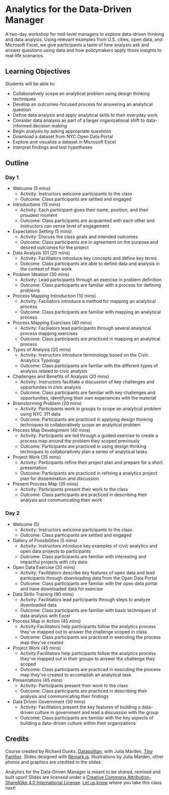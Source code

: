 # Analytics for the Data-Driven Manager

A two-day workshop for mid-level managers to explore data-driven thinking and data analysis. Using relevant examples from U.S. cities, open data, and Microsoft Excel, we give participants a taste of how analysts ask and answer questions using data and how policymakers apply those insights to real-life scenarios.    

## Learning Objectives

Students will be able to:
+ Collaboratively scope an analytical problem using design thinking techniques
+ Develop an outcomes-focused process for answering an analytical question
+ Define data analysis and apply analytical skills to their everyday work
+ Consider data analysis as part of a larger organizational shift to data-informed decision making
+ Begin analysis by asking appropriate questions
+ Download a dataset from NYC Open Data Portal
+ Explore and visualize a dataset in Microsoft Excel
+ Interpret findings and test hypotheses

## Outline
### Day 1
+ Welcome (5 mins)
    + Activity: Instructors welcome participants to the class   
    + Outcome: Class participants are settled and engaged  
+ Introductions (15 mins)
    + Activity: Each participant gives their name, position, and their proudest moment
    + Outcome: Class participants are acquainted with each other and instructors can sense level of engagement 
+ Expectation Setting (5 mins)
    + Activity: Discuss the class goals and intended outcomes
    + Outcome: Class participants are in agreement on the purpose and desired outcomes for the project
+ Data Analysis 101 (20 mins)
    + Activity: Facilitators introduce key concepts and define key terms
    + Outcome: Class participants are able to define data and analysis in the context of their work
+ Problem Ideation (30 mins)
    + Activity: Lead participants through an exercise in problem definition
    + Outcome: Class participants are familiar with a process for defining problems
+ Process Mapping Introduction (10 mins)
    + Activity: Faciliators introduce a method for mapping an analytical process
    + Outcome: Class participants are familiar with mapping an analytical process
+ Process Mapping Exercises (40 mins)
    + Activity: Faciliators lead participants through several analytical process mapping exercises
    + Outcome: Class participants are practiced in mapping an analytical process   
+ Types of Analysis (20 mins)
    + Activity: Instructors introduce terminology based on the Civic Analytics Typology 
    + Outcome: Class participants are famliar with the different types of analysis related to civic analysis
+ Challenges and Benefits of Analysis (20 mins)
    + Activity: Instructors facilitate a discussion of key challenges and opportunties in civic analysis    
    + Outcome: Class participants are familiar with key challenges and opportunities, identifying their own experiences with the material
+ Brainstorming Problem (20 mins)
    + Activity: Participants work in groups to scope an analytical problem using NYC 311 data
    + Outcome: Participants are practiced in applying design thinking techniques to collaboratively scope an analytical problem
+ Process Map Development (40 mins)
    + Activity: Participants are led through a guided exercise to create a process map around the problem they scoped previously
    + Outcome: Participants are practiced in using design thinking techniques to collaboratively plan a series of analytical tasks
+ Project Work (35 mins)
    + Activity: Participants refine their project plan and prepare for a short presentation
    + Outcome: Participants are practiced in refining a analytics project plan for dissemination and discussion
+ Present Process Map (35 mins)
    + Activity: Participants present their work to the class
    + Outcome: Class participants are practiced in describing their analysis and communicating their work

### Day 2
+ Welcome (5)
    + Activity: Instructors welcome participants to the class
    + Outcome: Class participants are settled and engaged
+ Gallery of Possibilities (5 mins)
    + Activity: Instructors introduce key examples of civic analytics and open data projects to participants
    + Outcome: Class participants are familiar with interesting and impactful projects with city data
+ Open Data Exercise (20 mins)
    + Activity: Facilitators describe key features of open data and lead participants through downloading data from the Open Data Portal
    + Outcome: Class participants are familiar with the open data portal and have downloaded data for exercise
+ Data Skills Training (90 mins)
    + Activity: Facilitators lead participants through steps to analyze downloaded data
    + Outcome: Class participants are familiar with basic techniques of data analysis with Excel
+ Process Map in Action (45 mins)
    + Activity:Facilitators help participants follow the analytics process they've mapped out to answer the challenge scoped in class
    + Outcome: Class participants are practiced in executing the process map they've created
+ Project Work (45 mins)
    + Activity:Facilitators help participants follow the analytics process they've mapped out in their groups to answer the challenge they scoped
    + Outcome: Class participants are practiced in executing the process map they've created to accomplish an analytical task
+ Presentations (45 mins)
    + Activity: Participants present their work to the class
    + Outcome: Class participants are practiced in describing their analysis and communicating their findings
+ Data Driven Government (30 mins)
    + Activity: Facilitators present the key features of building a data-driven culture in government and lead a discussion with the group
    + Outcome: Class participants are familiar with the key aspects of building a data-driven culture within their organizations


## Credits

Course created by Richard Dunks, [Datapolitan](http://www.datapolitan.com/), with Julia Marden, [Tiny Panther](http://tinypanther.pizza/). Slides designed with [Remark.js](https://remarkjs.com/). Illustrations by Julia Marden, other photos and graphics are credited in the slides. 

Analytics for the Data-Driven Manager is meant to be shared, remixed and built upon!  Slides are licensed under a [Creative Commons Attribution-ShareAlike 4.0 International License](http://creativecommons.org/licenses/by-sa/4.0/). [Let us know](mailto:richard@datapolitan.com) where you take this class next!
